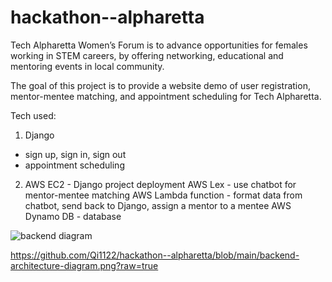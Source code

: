 # hackathon--alpharetta

Tech Alpharetta Women’s Forum is to advance opportunities for females working in STEM careers, by offering networking, educational and mentoring events in local community.

The goal of this project is to provide a website demo of user registration, mentor-mentee matching, and appointment scheduling for Tech Alpharetta.

Tech used:
1. Django 
- sign up, sign in, sign out
- appointment scheduling
2. AWS 
EC2 - Django project deployment
AWS Lex - use chatbot for mentor-mentee matching
AWS Lambda function - format data from chatbot, send back to Django, assign a mentor to a mentee
AWS Dynamo DB - database

![backend diagram](backend-architecture-diagram.png)

https://github.com/Qi1122/hackathon--alpharetta/blob/main/backend-architecture-diagram.png?raw=true